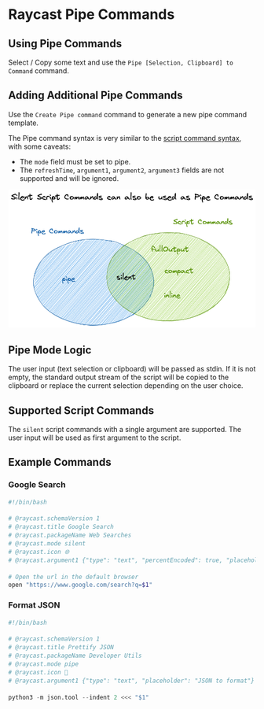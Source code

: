 # Raycast Pipe Commands

## Using Pipe Commands

Select / Copy some text and use the `Pipe [Selection, Clipboard] to Command` command.

## Adding Additional Pipe Commands

Use the `Create Pipe command` command to generate a new pipe command template.

The Pipe command syntax is very similar to the [script command syntax](https://github.com/raycast/script-commands/blob/master/README.md), with some caveats:

- The `mode` field must be set to pipe.
- The `refreshTime`, `argument1`, `argument2`, `argument3` fields are not supported and will be ignored.

![mode illustration](./medias/modes.excalidraw.png)

## Pipe Mode Logic

The user input (text selection or clipboard) will be passed as stdin.
If it is not empty, the standard output stream of the script will be copied to the clipboard or replace the current selection depending on the user choice.

## Supported Script Commands

The `silent` script commands with a single argument are supported. The user input will be used as first argument to the script.

## Example Commands

### Google Search

```bash
#!/bin/bash

# @raycast.schemaVersion 1
# @raycast.title Google Search
# @raycast.packageName Web Searches
# @raycast.mode silent
# @raycast.icon 🌐
# @raycast.argument1 {"type": "text", "percentEncoded": true, "placeholder": "Query"}

# Open the url in the default browser
open "https://www.google.com/search?q=$1"
```

### Format JSON

```python
#!/bin/bash

# @raycast.schemaVersion 1
# @raycast.title Prettify JSON
# @raycast.packageName Developer Utils
# @raycast.mode pipe
# @raycast.icon 🔨
# @raycast.argument1 {"type": "text", "placeholder": "JSON to format"}

python3 -m json.tool --indent 2 <<< "$1"
```

